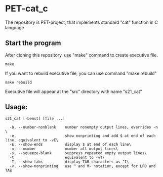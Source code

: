 # PET-cat_c
The repository is PET-project, that implements standard "cat" function in C language

## Start the program
After cloning this repository, use "make" command to create executive file.
```
make
```
If you want to rebuild executive file, you can use command "make rebuild"
```
make rebuild
```
Executive file will appear at the "src" directory with name "s21_cat"


## Usage:
```
s21_cat [-benst] [file ...] 

  -b, --number-nonblank    number nonempty output lines, overrides -n \
  -e,                      show nonprinting and add $ at end of each line, equivalent to -vE\
  -E, --show-ends          display $ at end of each line\
  -n, --number             number all output lines\
  -s, --squeeze-blank      suppress repeated empty output lines\
  -t                       equivalent to -vT\
  -T, --show-tabs          display TAB characters as ^I\
  -v, --show-nonprinting   use ^ and M- notation, except for LFD and TAB
```
